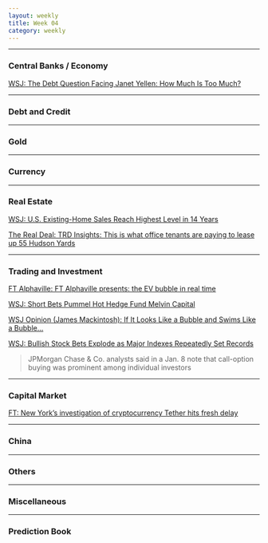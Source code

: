 ```yaml
---
layout: weekly
title: Week 04
category: weekly
---
```


---
### Central Banks / Economy

[WSJ: The Debt Question Facing Janet Yellen: How Much Is Too Much?](
https://www.wsj.com/articles/the-debt-question-facing-janet-yellen-how-much-is-too-much-11610993908?mod=hp_lead_pos7)

---
### Debt and Credit

---
### Gold

---
### Currency

---
### Real Estate

[WSJ: U.S. Existing-Home Sales Reach Highest Level in 14 Years](
https://www.wsj.com/articles/u-s-existing-home-sales-reach-highest-level-in-14-years-11611327933)

[The Real Deal: TRD Insights: This is what office tenants are paying to lease up 55 Hudson Yards](
https://therealdeal.com/2020/06/17/trd-insights-this-is-what-office-tenants-are-paying-to-lease-up-55-hudson-yards/)

---
### Trading and Investment

[FT Alphaville: FT Alphaville presents: the EV bubble in real time](
https://www.ft.com/content/7214eea5-1aec-4918-9fdb-a17009d79bad)

[WSJ: Short Bets Pummel Hot Hedge Fund Melvin Capital](
https://www.wsj.com/articles/short-bets-pummel-hot-hedge-fund-melvin-capital-11611349217)

[WSJ Opinion (James Mackintosh): If It Looks Like a Bubble and Swims Like a Bubble...](
https://www.wsj.com/articles/if-it-looks-like-a-bubble-and-swims-like-a-bubble-11611496980)

[WSJ: Bullish Stock Bets Explode as Major Indexes Repeatedly Set Records](
https://www.wsj.com/articles/bullish-stock-bets-explode-as-major-indexes-repeatedly-set-records-11611484200?reflink=desktopwebshare_twitter)

> JPMorgan Chase & Co. analysts said in a Jan. 8 note that call-option buying was prominent among individual investors

---
### Capital Market

[FT: New York’s investigation of cryptocurrency Tether hits fresh delay](
https://www.ft.com/content/3ac4809e-7c4d-4d9f-83ea-7112bfd3480a)

---
### China

---
### Others

---
### Miscellaneous

---
### Prediction Book
